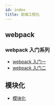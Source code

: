 ```yaml
---
id: index
title: 前端工程化
---
```


## webpack

### webpack 入门系列

- [webpack 入门一](./webpack/webpack_1.md)
- [webpack 入门二](./webpack/webpack_2.md)

## 模块化

- [模块化](./modular.md)
